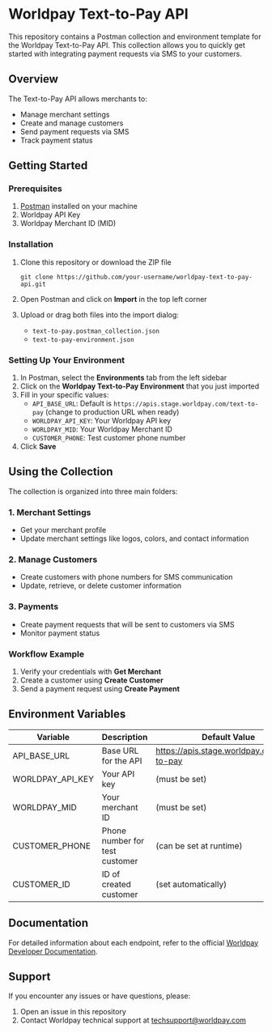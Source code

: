 # Worldpay Text-to-Pay API

This repository contains a Postman collection and environment template for the Worldpay Text-to-Pay API. This collection allows you to quickly get started with integrating payment requests via SMS to your customers.

## Overview

The Text-to-Pay API allows merchants to:
- Manage merchant settings
- Create and manage customers
- Send payment requests via SMS
- Track payment status

## Getting Started

### Prerequisites

1. [Postman](https://www.postman.com/downloads/) installed on your machine
2. Worldpay API Key
3. Worldpay Merchant ID (MID)

### Installation

1. Clone this repository or download the ZIP file
   ```
   git clone https://github.com/your-username/worldpay-text-to-pay-api.git
   ```

2. Open Postman and click on **Import** in the top left corner

3. Upload or drag both files into the import dialog:
   - `text-to-pay.postman_collection.json`
   - `text-to-pay-environment.json`

### Setting Up Your Environment

1. In Postman, select the **Environments** tab from the left sidebar
2. Click on the **Worldpay Text-to-Pay Environment** that you just imported
3. Fill in your specific values:
   - `API_BASE_URL`: Default is `https://apis.stage.worldpay.com/text-to-pay` (change to production URL when ready)
   - `WORLDPAY_API_KEY`: Your Worldpay API key
   - `WORLDPAY_MID`: Your Worldpay Merchant ID
   - `CUSTOMER_PHONE`: Test customer phone number
4. Click **Save**

## Using the Collection

The collection is organized into three main folders:

### 1. Merchant Settings
- Get your merchant profile
- Update merchant settings like logos, colors, and contact information

### 2. Manage Customers
- Create customers with phone numbers for SMS communication
- Update, retrieve, or delete customer information

### 3. Payments
- Create payment requests that will be sent to customers via SMS
- Monitor payment status

### Workflow Example

1. Verify your credentials with **Get Merchant**
2. Create a customer using **Create Customer**
3. Send a payment request using **Create Payment**

## Environment Variables

| Variable | Description | Default Value |
|----------|-------------|---------------|
| API_BASE_URL | Base URL for the API | https://apis.stage.worldpay.com/text-to-pay |
| WORLDPAY_API_KEY | Your API key | (must be set) |
| WORLDPAY_MID | Your merchant ID | (must be set) |
| CUSTOMER_PHONE | Phone number for test customer | (can be set at runtime) |
| CUSTOMER_ID | ID of created customer | (set automatically) |

## Documentation

For detailed information about each endpoint, refer to the official [Worldpay Developer Documentation](https://developer.worldpay.com).

## Support

If you encounter any issues or have questions, please:
1. Open an issue in this repository
2. Contact Worldpay technical support at [techsupport@worldpay.com](mailto:techsupport@worldpay.com)
